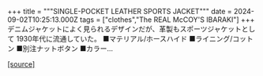 +++
title = """SINGLE-POCKET LEATHER SPORTS JACKET"""
date = 2024-09-02T10:25:13.000Z
tags = ["clothes","The REAL McCOY'S IBARAKI"]
+++
デニムジャケットによく見られるデザインだが、革製もスポーツジャケットとして 1930年代に流通していた。 ■マテリアル/ホースハイド ■ライニング/コットン ■別注ナットボタン ■カラー...

[[source]](https://the-realmccoys.ocnk.net/product/541)
